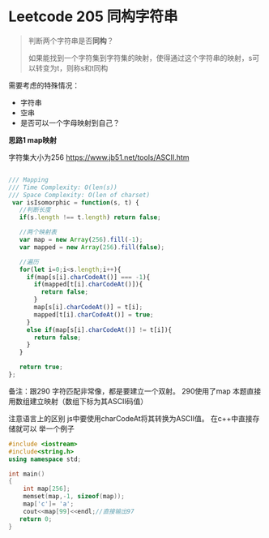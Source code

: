 # Leetcode 205 同构字符串

> 判断两个字符串是否**同构**？
> 
> 如果能找到一个字符集到字符集的映射，使得通过这个字符串的映射，s可以转变为t，则称s和t同构

需要考虑的特殊情况：
- 字符串
- 空串
- 是否可以一个字母映射到自己？

**思路1 map映射**

字符集大小为256
https://www.jb51.net/tools/ASCII.htm

```js

/// Mapping
/// Time Complexity: O(len(s))
/// Space Complexity: O(len of charset)
 var isIsomorphic = function(s, t) {
   //判断长度
   if(s.length !== t.length) return false;

   //两个映射表
   var map = new Array(256).fill(-1);
   var mapped = new Array(256).fill(false);

   //遍历
   for(let i=0;i<s.length;i++){
     if(map[s[i].charCodeAt()] === -1){
       if(mapped[t[i].charCodeAt()]){
         return false;
       }
       map[s[i].charCodeAt()] = t[i];
       mapped[t[i].charCodeAt()] = true;
     }
     else if(map[s[i].charCodeAt()] != t[i]){
       return false;
     }
   }

   return true;
};
```


备注：跟290 字符匹配非常像，都是要建立一个双射。
290使用了map
本题直接用数组建立映射（数组下标为其ASCII码值）

注意语言上的区别
js中要使用charCodeAt将其转换为ASCII值。
在c++中直接存储就可以
举一个例子
```c++
#include <iostream>
#include<string.h>
using namespace std;

int main()
{
	int map[256];
    memset(map,-1, sizeof(map));
	map['c']= 'a';
	cout<<map[99]<<endl;//直接输出97
   return 0;
}
```


